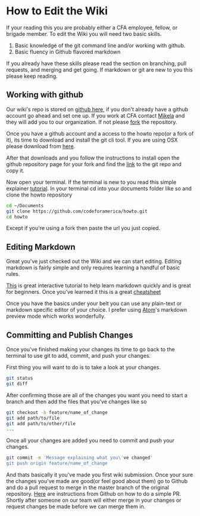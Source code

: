 # How to Edit the Wiki

If your reading this you are probably either a CFA employee, fellow, or brigade member. To edit the Wiki you will need two basic skills.

1.  Basic knowledge of the git command line and/or working with github.
2.  Basic fluency in Github flavored markdown

If you already have these skills please read the section on branching, pull requests, and merging and get going.  If markdown or git are new to you this please keep reading.

## Working with github

Our wiki's repo is stored on [github here](https://github.com/codeforamerica/howto), if you don't already have a github account go ahead and set one up.  If you work at CFA contact [Mikela](mailto:mikela@codeforamerica.org) and they will add you to our organization.  If not please [fork](https://help.github.com/articles/fork-a-repo/#fork-an-example-repository) the repository.

Once you have a github account and a access to the howto repo(or a fork of it), its time to download and install the git cli tool.  If you are using OSX please download from [here](https://git-scm.com/download/mac).

After that downloads and you follow the instructions to install open the github repository page for your fork and find the [link](https://help.github.com/articles/fork-a-repo/#step-2-create-a-local-clone-of-your-fork) to the git repo and copy it.

Now open your terminal.  If the terminal is new to you read this simple explainer [tutorial](http://blog.teamtreehouse.com/introduction-to-the-mac-os-x-command-line).  In your terminal cd into your documents folder like so and clone the howto repository

```bash
cd ~/Documents
git clone https://github.com/codeforamerica/howto.git
cd howto
```

Except if you're using a fork then paste the url you just copied.

## Editing Markdown

Great you've just checked out the Wiki and we can start editing.  Editing markdown is fairly simple and only requires learning a handful of basic rules.

[This](http://www.markdowntutorial.com/) is great interactive tutorial to help learn markdown quickly and is great for beginners.  Once you've learned it this is a great [cheatsheet](https://github.com/adam-p/markdown-here/wiki/Markdown-Cheatsheet)

Once you have the basics under your belt you can use any plain-text or markdown specific editor of your choice.  I prefer using [Atom](https://atom.io/)'s markdown preview mode which works wonderfully.

## Committing and Publish Changes

Once you've finished making your changes its time to go back to the terminal to use git to add, commit, and push your changes.

First thing you will want to do is to take a look at your changes.

```bash
git status
git diff
```

After confirming those are all of the changes you want you need to start a branch and then add the files that you've changes like so

```bash
git checkout -b feature/name_of_change
git add path/to/file
git add path/to/other/file
...
```

Once all your changes are added you need to commit and push your changes.

```bash
git commit -m 'Message explaining what you\'ve changed'
git push origin feature/name_of_change
```

And thats basically it you've made you first wiki submission.  Once your sure the changes you've made are good(or feel good about them)  go to Github and do a pull request to merge in the master branch of the original repository.  [Here](https://help.github.com/articles/using-pull-requests/) are instructions from Github on how to do a simple PR.  Shortly after someone on our team will either merge in your changes or request changes be made before we can merge them in.
